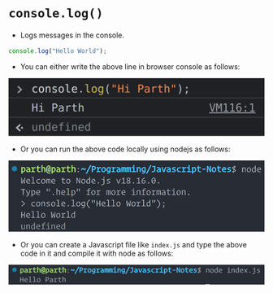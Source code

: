 # `console.log()`

- Logs messages in the console.

```js
console.log("Hello World");
```

- You can either write the above line in browser console as follows:

![picture 4](images/effa96133669a7b201f507fac13a6f32a7e4d85869c7d69afec6d09d902f7dac.png)

- Or you can run the above code locally using nodejs as follows:

![picture 5](images/401f1d310c2c830451bc68ae22dbb3128650144f12a6ae19def3fba2b4412f4a.png)

- Or you can create a Javascript file like `index.js` and type the above code in it and compile it with node as follows:

![picture 6](images/235586ce4203f395e2c95ca2ec03913311d4cace5a2f33db47add5b8b9e4717e.png)

